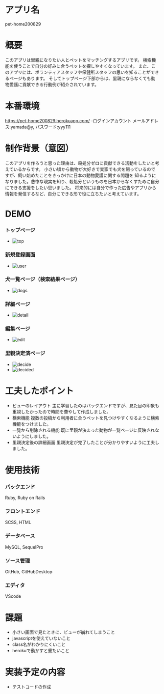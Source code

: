 # アプリ名
pet-home200829

# 概要
このアプリは里親になりたい人とペットをマッチングするアプリです。
検索機能を使うことで自分の好みに合うペットを探しやすくなっています。
また、このアプリには、ボランティアスタッフや保健所スタッフの思いを知ることができるページもあります。
そしてトップページ下部からは、里親にならなくても動物愛護に貢献できる行動例が紹介されています。

# 本番環境
https://pet-home200829.herokuapp.com/
-ログインアカウント メールアドレス:yamada@y, パスワード:yyy111

# 制作背景（意図）
このアプリを作ろうと思った理由は、殺処分ゼロに貢献できる活動をしたいと考えているからです。
小さい頃から動物が大好きで実家でも犬を飼っているのですが、飼い始めたことをきっかけに日本の動物愛護に関する問題を
知るようになりました。悲惨な現実を知り、殺処分というものを日本からなくすために自分にできる支援をしたい思いました。
将来的には自分で作った広告やアプリから情報を発信するなど、自分にできる形で役に立ちたいと考えています。

# DEMO

### トップページ
- ![top](https://gyazo.com/b871cbcbdf2eb3856b7ec89dc7240bab/raw)

### 新規登録画面
- ![user](https://gyazo.com/7d260b5a4b2dcefc4b1e60ee744ad33e/raw)

### 犬一覧ページ（検索結果ページ）
- ![dogs](https://gyazo.com/c37e94270c7459eda87925132fe51ea5/raw)


### 詳細ページ
- ![detail](https://gyazo.com/de2d806f8603b2b53fb376ead4a2512c/raw)

### 編集ページ
- ![edit](https://gyazo.com/650f5eb62679a62fb13de7eb31bcacb9/raw)

### 里親決定済ページ
- ![decide](https://gyazo.com/3d7e052fc5fa5b50775464415957e864/raw)
- ![decided](https://gyazo.com/2280728b9340543e62e2d09e1bd0babb/raw)

# 工夫したポイント
- ビューのレイアウト
主に学習したのはバックエンドですが、見た目の印象も重視したかったので時間を費やして作成しました。
- 検索機能
複数の投稿から利用者に合うペットを見つけやすくなるように検索機能をつけました。
- 一覧から削除される機能
既に里親が決まった動物が一覧ページに反映されないようにしました。
- 里親決定後の詳細画面
里親決定が完了したことが分かりやすいように工夫しました。

# 使用技術
### バックエンド
Ruby, Ruby on Rails

### フロントエンド
SCSS, HTML

### データベース
MySQL, SequelPro

### ソース管理
GitHub, GitHubDesktop

### エディタ
VScode

# 課題
- 小さい画面で見たときに、ビューが崩れてしまうこと
- javascriptを使えていないこと
- class名がわかりにくいこと
- herokuで動かすと重たいこと

# 実装予定の内容
- テストコードの作成

